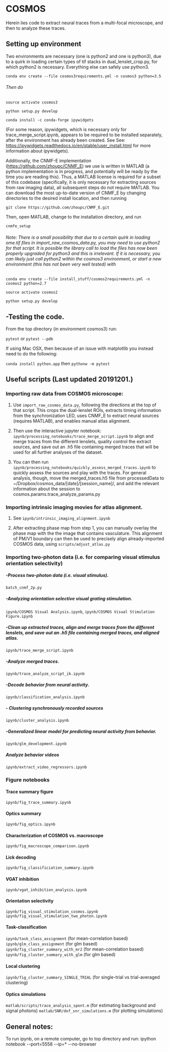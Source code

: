 # COSMOS

Herein lies code to extract neural traces from a multi-focal microscope, and then to analyze these traces.

## Setting up environment 
Two environments are necessary (one is python2 and one is python3), due to a quirk in loading certain types of tif stacks in dual_lenslet_crop.py, for which python2 is necessary. Everything else can safely use python3.

`conda env create --file cosmos3requirements.yml -n cosmos3 python=3.5`

###### Then do
`source activate cosmos3`

`python setup.py develop`

`conda install -c conda-forge ipywidgets`

(For some reason, ipywidgets, which is necessary only for trace_merge_script.ipynb, appears to be required to be installed separately, after the environment has already been created. See See: https://ipywidgets.readthedocs.io/en/stable/user_install.html for more information about ipywidgets).

Additionally, the CNMF-E implementation (https://github.com/zhoupc/CNMF_E) we use is written in MATLAB (a python implementation is in progress, and potentially will be ready by the time you are reading this). Thus, a MATLAB license is required for a subset of this codebase (specifically, it is only necessary for extracting sources from raw imaging data), all subsequent steps do not require MATLAB.
You can download the most up-to-date version of CNMF_E by changing directories to the desired install location, and then running

`git clone https://github.com/zhoupc/CNMF_E.git`

Then, open MATLAB, change to the installation directory, and run

`cnmfe_setup`



###### Note: There is a small possibility that due to a certain quirk in loading ome.tif files in import_raw_cosmos_data.py, you may need to use python2 for that script. It is possible the library call to load the files has now been properly upgraded for python3 and this is irrelevant. If it is necessary, you can likely just call python2 within the cosmos3 environment, or start a new environment (this has not been very well tested) with 
`conda env create --file install_stuff/cosmos2requirements.yml -n cosmos2 python=2.7`

`source activate cosmos2`

`python setup.py develop`


## -Testing the code. 
From the top directory (in environment cosmos3) run:

`pytest`
or
`pytest --pdb`

If using Mac OSX, then because of an issue with matplotlib you instead need to do the following:

`conda install python.app`
then
`pythonw -m pytest`

## Useful scripts (Last updated 20191201.)

### Importing raw data from COSMOS microscope:

1) Use `import_raw_cosmos_data.py`, following the directions at the top of that script. This crops the dual-lenslet ROIs, extracts timing information from the synchronization LED, uses CNMF_E to extract neural sources (requires MATLAB), and enables manual atlas alignment.

2) Then use the interactive jupyter notebook: `ipynb/processing_notebooks/trace_merge_script.ipynb` to align and merge traces from the different lenslets, quality control the extract sources, and save out an .h5 file containing merged traces that will be used for all further analyses of the dataset.

3) You can then run `ipynb/processing_notebooks/quickly_assess_merged_traces.ipynb` to quickly assess the sources and play with the traces. For general analysis, though, move the merged_traces.h5 file from processedData to ~/Dropbox/cosmos_data/[date]/[session_name]/, and add the relevant information about the session to cosmos.params.trace_analyze_params.py



### Importing intrinsic imaging movies for atlas alignment.

1) See `ipynb/intrinsic_imaging_alignment.ipynb`

2) After extracting phase map from step 1, you can manually overlay the phase map with the the image that contains vasculature. This alignment of PM/V1 boundary can then be used to precisely align already-imported COSMOS data, using `scripts/adjust_atlas.py`



### Importing two-photon data (i.e. for comparing visual stimulus orientation selectivity)

##### -Process two-photon data (i.e. visual stimulus).
`batch_cnmf_2p.py`

##### -Analyzing orientation selective visual grating stimulation.
`ipynb/COSMOS Visual Analysis.ipynb`, 
`ipynb/COSMOS Visual Stimulation Figure.ipynb`

##### -Clean up extracted traces, align and merge traces from the different lenslets, and save out an .h5 file containing merged traces, and aligned atlas.
`ipynb/trace_merge_script.ipynb`

##### -Analyze merged traces.
`ipynb/trace_analyze_script_ik.ipynb`

##### -Decode behavior from neural activity.
`ipynb/classification_analysis.ipynb`

##### - Clustering synchronously recorded sources
`ipynb/cluster_analysis.ipynb`

##### -Generalized linear model for predicting neural activity from behavior.
`ipynb/glm_development.ipynb`

##### Analyze behavior videos
`ipynb/extract_video_regressors.ipynb`

### Figure notebooks
#### Trace summary figure
`ipynb/fig_trace_summary.ipynb`

#### Optics summary
`ipynb/fig_optics.ipynb`

#### Characterization of COSMOS vs. macroscope
`ipynb/fig_macroscope_comparison.ipynb`

#### Lick decoding
`ipynb/fig_classificiation_summary.ipynb`

#### VGAT inhibition
`ipynb/vgat_inhibition_analysis.ipynb`

#### Orientation selectivity
`ipynb/fig_visual_stimulation_cosmos.ipynb`
`ipynb/fig_visual_stimulation_two_photon.ipynb`

#### Task-classification
`ipynb/task_class_assignment` (for mean-correlation based)
`ipynb/glm_class_assignment` (for glm based)
`ipynb/fig_cluster_summary_with_mr2` (for mean-correlation based)
`ipynb/fig_cluster_summary_with_glm` (for glm based)

#### Local clustering
`ipynb/fig_cluster_summary_SINGLE_TRIAL` (for single-trial vs trial-averaged clustering)

#### Optics simulations
`matlab/scripts/trace_analysis_spont.m` (for estimating background and signal photons)
`matlab/SNR/dof_snr_simulations.m` (for plotting simulations)




## General notes:
To run ipynb, on a remote computer, go to top directory and run:
ipython notebook --port=5558 --ip=* --no-browser
